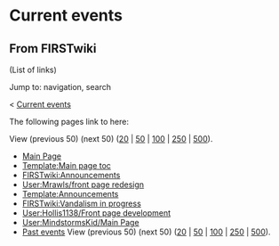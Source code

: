 # Current events

## From FIRSTwiki

(List of links)

Jump to: navigation, search

< [Current events](/index.php?title=Current_events&redirect=no "Current
events")

The following pages link to here:

View (previous 50) (next 50) ([20](/index.php?title=Special:Whatlinkshere/Current_events&limit=20&from=0 "Special:Whatlinkshere/Current events") | [50](/index.php?title=Special:Whatlinkshere/Current_events&limit=50&from=0 "Special:Whatlinkshere/Current events") | [100](/index.php?title=Special:Whatlinkshere/Current_events&limit=100&from=0 "Special:Whatlinkshere/Current events") | [250](/index.php?title=Special:Whatlinkshere/Current_events&limit=250&from=0 "Special:Whatlinkshere/Current events") | [500](/index.php?title=Special:Whatlinkshere/Current_events&limit=500&from=0 "Special:Whatlinkshere/Current events")).

- [Main Page](Main_Page "Main Page")
- [Template:Main page toc](Template:Main_page_toc "Template:Main page toc")
- [FIRSTwiki:Announcements](FIRSTwiki:Announcements "FIRSTwiki:Announcements")
- [User:Mrawls/front page redesign](User:Mrawls/front_page_redesign "User:Mrawls/front page redesign")
- [Template:Announcements](Template:Announcements "Template:Announcements")
- [FIRSTwiki:Vandalism in progress](FIRSTwiki:Vandalism_in_progress "FIRSTwiki:Vandalism in progress")
- [User:Hollis1138/Front page development](User:Hollis1138/Front_page_development "User:Hollis1138/Front page development")
- [User:MindstormsKid/Main Page](User:MindstormsKid/Main_Page "User:MindstormsKid/Main Page")
- [Past events](Past_events "Past events") View (previous 50) (next 50) ([20](/index.php?title=Special:Whatlinkshere/Current_events&limit=20&from=0 "Special:Whatlinkshere/Current events") | [50](/index.php?title=Special:Whatlinkshere/Current_events&limit=50&from=0 "Special:Whatlinkshere/Current events") | [100](/index.php?title=Special:Whatlinkshere/Current_events&limit=100&from=0 "Special:Whatlinkshere/Current events") | [250](/index.php?title=Special:Whatlinkshere/Current_events&limit=250&from=0 "Special:Whatlinkshere/Current events") | [500](/index.php?title=Special:Whatlinkshere/Current_events&limit=500&from=0 "Special:Whatlinkshere/Current events")).
